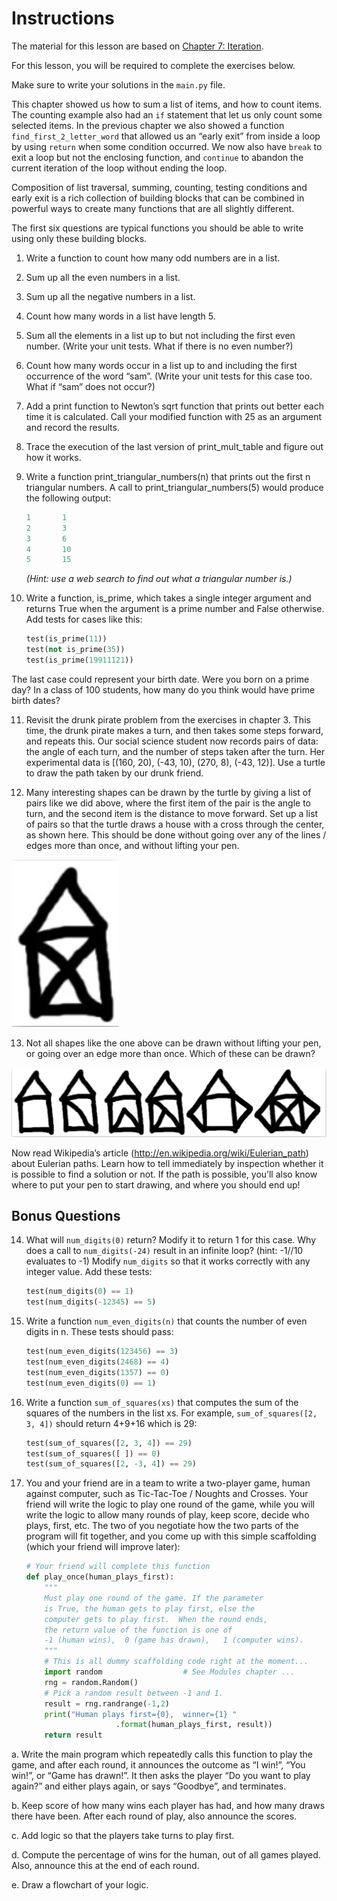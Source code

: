 # Instructions  
The material for this lesson are based on [Chapter 7: Iteration](https://learnpythontherightway.com/chapter/chapter-7.html).

For this lesson, you will be required to complete the exercises below. 

Make sure to write your solutions in the `main.py` file.

This chapter showed us how to sum a list of items, and how to count items. The counting example also had an `if` statement that let us only count some selected items. In the previous chapter we also showed a function `find_first_2_letter_word` that allowed us an “early exit” from inside a loop by using `return` when some condition occurred. We now also have `break` to exit a loop but not the enclosing function, and `continue` to abandon the current iteration of the loop without ending the loop.

Composition of list traversal, summing, counting, testing conditions and early exit is a rich collection of building blocks that can be combined in powerful ways to create many functions that are all slightly different.

The first six questions are typical functions you should be able to write using only these building blocks.

1. Write a function to count how many odd numbers are in a list.


2. Sum up all the even numbers in a list.


3. Sum up all the negative numbers in a list.


4. Count how many words in a list have length 5.


5. Sum all the elements in a list up to but not including the first even number. (Write your unit tests. What if there is no even number?)


6. Count how many words occur in a list up to and including the first occurrence of the word “sam”. (Write your unit tests for this case too. What if “sam” does not occur?)


7. Add a print function to Newton’s sqrt function that prints out better each time it is calculated. Call your modified function with 25 as an argument and record the results.


8. Trace the execution of the last version of print_mult_table and figure out how it works.


9. Write a function print_triangular_numbers(n) that prints out the first n triangular numbers. A call to print_triangular_numbers(5) would produce the following output:

    ```python
    1       1
    2       3
    3       6
    4       10
    5       15
    ```

    *(Hint: use a web search to find out what a triangular number is.)*

10. Write a function, is_prime, which takes a single integer argument and returns True when the argument is a prime number and False otherwise. Add tests for cases like this:

    ```python
    test(is_prime(11))
    test(not is_prime(35))
    test(is_prime(19911121))
    ```

The last case could represent your birth date. Were you born on a prime day? In a class of 100 students, how many do you think would have prime birth dates?

11. Revisit the drunk pirate problem from the exercises in chapter 3. This time, the drunk pirate makes a turn, and then takes some steps forward, and repeats this. Our social science student now records pairs of data: the angle of each turn, and the number of steps taken after the turn. Her experimental data is [(160, 20), (-43, 10), (270, 8), (-43, 12)]. Use a turtle to draw the path taken by our drunk friend.

12. Many interesting shapes can be drawn by the turtle by giving a list of pairs like we did above, where the first item of the pair is the angle to turn, and the second item is the distance to move forward. Set up a list of pairs so that the turtle draws a house with a cross through the center, as shown here. This should be done without going over any of the lines / edges more than once, and without lifting your pen.

![House](assets/house.png)

13. Not all shapes like the one above can be drawn without lifting your pen, or going over an edge more than once. Which of these can be drawn?

![Houses](assets/houses.png)

Now read Wikipedia’s article (http://en.wikipedia.org/wiki/Eulerian_path) about Eulerian paths. Learn how to tell immediately by inspection whether it is possible to find a solution or not. If the path is possible, you’ll also know where to put your pen to start drawing, and where you should end up!


## Bonus Questions

14. What will `num_digits(0)` return? Modify it to return 1 for this case. Why does a call to `num_digits(-24)` result in an infinite loop? (hint: -1//10 evaluates to -1) Modify `num_digits` so that it works correctly with any integer value. Add these tests:

    ```python
    test(num_digits(0) == 1)
    test(num_digits(-12345) == 5)
    ```

15. Write a function `num_even_digits(n)` that counts the number of even digits in n. These tests should pass:

    ```python
    test(num_even_digits(123456) == 3)
    test(num_even_digits(2468) == 4)
    test(num_even_digits(1357) == 0)
    test(num_even_digits(0) == 1)
    ```

16. Write a function `sum_of_squares(xs)` that computes the sum of the squares of the numbers in the list xs. For example, `sum_of_squares([2, 3, 4])` should return 4+9+16 which is 29:

    ```python
    test(sum_of_squares([2, 3, 4]) == 29)
    test(sum_of_squares([ ]) == 0)
    test(sum_of_squares([2, -3, 4]) == 29)
    ```

17. You and your friend are in a team to write a two-player game, human against computer, such as Tic-Tac-Toe / Noughts and Crosses. Your friend will write the logic to play one round of the game, while you will write the logic to allow many rounds of play, keep score, decide who plays, first, etc. The two of you negotiate how the two parts of the program will fit together, and you come up with this simple scaffolding (which your friend will improve later):

    ```python
    # Your friend will complete this function
    def play_once(human_plays_first):
        """
        Must play one round of the game. If the parameter
        is True, the human gets to play first, else the
        computer gets to play first.  When the round ends,
        the return value of the function is one of
        -1 (human wins),  0 (game has drawn),   1 (computer wins).
        """
        # This is all dummy scaffolding code right at the moment...
        import random                  # See Modules chapter ...
        rng = random.Random()
        # Pick a random result between -1 and 1.
        result = rng.randrange(-1,2)
        print("Human plays first={0},  winner={1} "
                        .format(human_plays_first, result))
        return result
    ```

  a. Write the main program which repeatedly calls this function to play the game, and after each round, it announces the outcome as “I win!”, “You win!”, or “Game has drawn!”. It then asks the player “Do you want to play again?” and either plays again, or says “Goodbye”, and terminates.

  b. Keep score of how many wins each player has had, and how many draws there have been. After each round of play, also announce the scores.

  c. Add logic so that the players take turns to play first.

  d. Compute the percentage of wins for the human, out of all games played. Also, announce this at the end of each round.

  e. Draw a flowchart of your logic.
